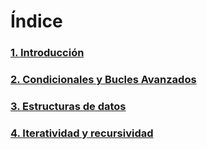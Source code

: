 # Índice

### **[1. Introducción](./1.%20Introducción.md)**
### **[2. Condicionales y Bucles Avanzados](./2.%20Condicionales%20y%20bucles%20avanzados.md)**
### **[3. Estructuras de datos](./3.%20Estructuras%20de%20datos.md)**
### **[4. Iteratividad y recursividad](./4.%20Iteratividad%20y%20recursividad.md)**